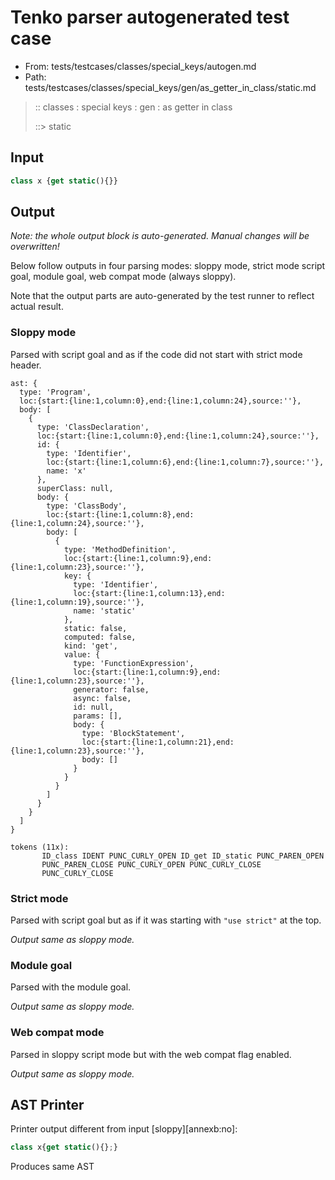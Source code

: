 # Tenko parser autogenerated test case

- From: tests/testcases/classes/special_keys/autogen.md
- Path: tests/testcases/classes/special_keys/gen/as_getter_in_class/static.md

> :: classes : special keys : gen : as getter in class
>
> ::> static

## Input


`````js
class x {get static(){}}
`````

## Output

_Note: the whole output block is auto-generated. Manual changes will be overwritten!_

Below follow outputs in four parsing modes: sloppy mode, strict mode script goal, module goal, web compat mode (always sloppy).

Note that the output parts are auto-generated by the test runner to reflect actual result.

### Sloppy mode

Parsed with script goal and as if the code did not start with strict mode header.

`````
ast: {
  type: 'Program',
  loc:{start:{line:1,column:0},end:{line:1,column:24},source:''},
  body: [
    {
      type: 'ClassDeclaration',
      loc:{start:{line:1,column:0},end:{line:1,column:24},source:''},
      id: {
        type: 'Identifier',
        loc:{start:{line:1,column:6},end:{line:1,column:7},source:''},
        name: 'x'
      },
      superClass: null,
      body: {
        type: 'ClassBody',
        loc:{start:{line:1,column:8},end:{line:1,column:24},source:''},
        body: [
          {
            type: 'MethodDefinition',
            loc:{start:{line:1,column:9},end:{line:1,column:23},source:''},
            key: {
              type: 'Identifier',
              loc:{start:{line:1,column:13},end:{line:1,column:19},source:''},
              name: 'static'
            },
            static: false,
            computed: false,
            kind: 'get',
            value: {
              type: 'FunctionExpression',
              loc:{start:{line:1,column:9},end:{line:1,column:23},source:''},
              generator: false,
              async: false,
              id: null,
              params: [],
              body: {
                type: 'BlockStatement',
                loc:{start:{line:1,column:21},end:{line:1,column:23},source:''},
                body: []
              }
            }
          }
        ]
      }
    }
  ]
}

tokens (11x):
       ID_class IDENT PUNC_CURLY_OPEN ID_get ID_static PUNC_PAREN_OPEN
       PUNC_PAREN_CLOSE PUNC_CURLY_OPEN PUNC_CURLY_CLOSE
       PUNC_CURLY_CLOSE
`````

### Strict mode

Parsed with script goal but as if it was starting with `"use strict"` at the top.

_Output same as sloppy mode._

### Module goal

Parsed with the module goal.

_Output same as sloppy mode._

### Web compat mode

Parsed in sloppy script mode but with the web compat flag enabled.

_Output same as sloppy mode._

## AST Printer

Printer output different from input [sloppy][annexb:no]:

````js
class x{get static(){};}
````

Produces same AST
